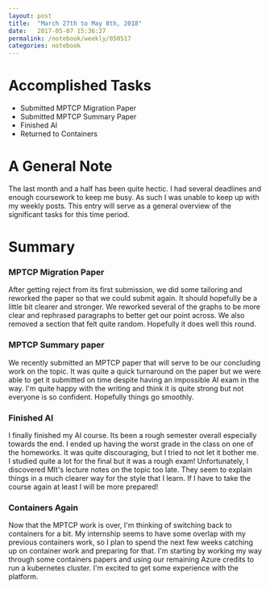 ```yaml
---
layout: post
title:  "March 27th to May 8th, 2018"
date:   2017-05-07 15:36:27
permalink: /notebook/weekly/050517
categories: notebook 
---
```


# Accomplished Tasks

- Submitted MPTCP Migration Paper
- Submitted MPTCP Summary Paper
- Finished AI
- Returned to Containers

# A General Note

The last month and a half has been quite hectic. I had several deadlines and enough coursework to keep me busy. As such I was unable to keep up with my weekly posts. This entry will serve as a general overview of the significant tasks for this time period.

# Summary


### MPTCP Migration Paper

After getting reject from its first submission, we did some tailoring and reworked the paper so that we could submit again. It should hopefully be a little bit clearer and stronger. We reworked several of the graphs to be more clear and rephrased paragraphs to better get our point across. We also removed a section that felt quite random. Hopefully it does well this round.

### MPTCP Summary paper

We recently submitted an MPTCP paper that will serve to be our concluding work on the topic. It was quite a quick turnaround on the paper but we were able to get it submitted on time despite having an impossible AI exam in the way. I'm quite happy with the writing and think it is quite strong but not everyone is so confident. Hopefully things go smoothly. 

### Finished AI

I finally finished my AI course. Its been a rough semester overall especially towards the end. I ended up having the worst grade in the class on one of the homeworks. It was quite discouraging, but I tried to not let it bother me. I studied quite a lot for the final but it was a rough exam! Unfortunately, I discovered MIt's lecture notes on the topic too late. They seem to explain things in a much clearer way for the style that I learn. If I have to take the course again at least I will be more prepared!

### Containers Again

Now that the MPTCP work is over, I'm thinking of switching back to containers for a bit. My internship seems to have some overlap with my previous containers work, so I plan to spend the next few weeks catching up on container work and preparing for that. I'm starting by working my way through some containers papers and using our remaining Azure credits to run a kubernetes cluster. I'm excited to get some experience with the platform.
